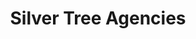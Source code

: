 ---
title: "Silver Tree Agencies"
layout: "about"
draft: false

# who_we_are
who_we_are:
  enable: true
  subtitle: "Design And Expertise"
  title: "Silver Tree Agencies"
  description: "We work and aim to provide value to our clients and predominantly work with teams of people who are open to allowing us to do the amazing work we do and really nail down what their core problems are and fixing it organized and swift way."

  image: "images/sta/sta1.jpg"

# what_we_do
what_we_do:
  enable: true
  subtitle: "Read On To Find Out"
  title: "What We Do"
  block:
  - title: "Standardize Complexity"
    content: "While we offer bundles and deals, and a variety of packages for clients that just want the service and done we perfected order in chaos, which means we can take on tough projects and deliver on them!"

  - title: "Design Is Our Core"
    content: "Like our parent company [TZF](https://technologically-zealous-family.business.site/?m=true) we have mastered and understand the center of all business, goods and services lies in appeal. That is what we are good at, data driven educated appeal for your specific business."
    
  - title: "Save You Time and Money"
    content: "We save you time because we come fully featured and decked out with years of experiance, Your ery own agency that will handle either specific parts of your business that deals with branding or a special project made to give you more reach, it's up to you to decide how we spend our time and how you spend your money."
    
  - title: "Research and Development"
    content: "We can't promise that we have all the knowledge of your specific business or industry. What we can promise is a vow to use our Experiance and skills so it enables us to serve you in the best way possible."

  - title: "Seemless Experiance & Competance"
    content: "From structing the project we will work on for months to come in the first few meetings to getting signed on with your personal agent we provide a seemless process for you to inquire, make a decsion, plan everything out and organize it. That way we can do the work we love."


# our team
our_team:
  enable: true
  subtitle: "Our members"
  title: "The People Behind"
  description: "We were freelance designers and developers, constantly enhancing our <br> skills with a mission to provide value to our clients."
  team:
  - name: "Glenville Dixon Jr"
    image: "images/about/team/01.jpg"
    designation: "Web Development, Agent & Founder"
  - name: "Ubani Danvers"
    image: "images/about/team/02.jpg"
    designation: "Marketing & SMM"
  - name: "Samantha Simon"
    image: "images/about/team/03.jpg"
    designation: "Communications"
  - name: "Devonte Tongue"
    image: "images/about/team/03.jpg"
    designation: "Graphic Designer"


# our_mission
our_mission:
  enable: true
  subtitle: "OUR MISSION"
  title: "At Our Core"
  description: "Silver Tree Agency Aims to perfect the act of providing reliable creative services for entreprenurs, corperations, and communities with our detailed people centric approch to problems that our clients face to guide our expertise and imagination to a outstanding solution and an unreal reality."

  image: "images/sta/sta2.jpg"

# about_video
about_video:
  enable: false
  subtitle: "A Short Video"
  title: "You Keep The Line Open, We Keep It Moving. - You Take Care Of The Payments, We Take Care Of The Rest."
  description: ""
  video_url: "https://www.youtube.com/embed/dyZcRRWiuuw"
  video_thumbnail: "images/about/video-popup-2.jpg"


# brands
brands_carousel:
  enable: false
  subtitle: "Our Clients & Partners"
  title: "Trusted By And Worked With many Companies and Individuals"
  section: "/" # brand images comming form _index.md


# our office
our_office:
  enable: true
  subtitle: "Our Focused Locations"
  title: "With Special Attention to these countries and States"
  description: "By Focusing on different locations we are able to collect research and data on the market that is most relevant to you and offer you a service that no one else in the industry can beat."
  office_locations:
  - city: "Antigua & Barbuda"
    country_flag: "images/about/flags/AG.png"
  - city: "Australia, Perth"
    country_flag: "images/about/flags/au.png"
  - city: "United States, Oregon"
    country_flag: "images/about/flags/US.png"
---